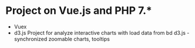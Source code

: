 # Project on Vue.js and PHP 7.*
 - Vuex
 - d3.js
Project for analyze interactive charts with load data from bd
 d3.js - synchronized zoomable charts, tooltips

